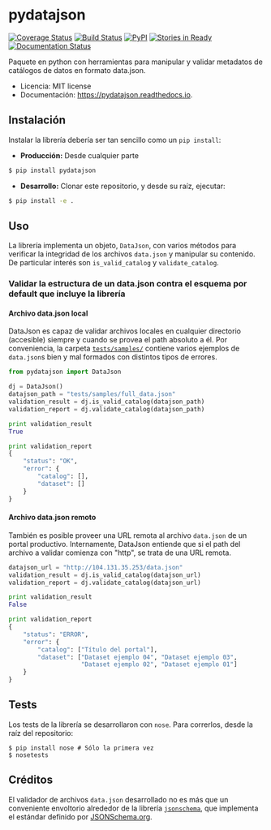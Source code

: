 pydatajson
===

[![Coverage Status](https://coveralls.io/repos/github/datosgobar/pydatajson/badge.svg?branch=master)](https://coveralls.io/github/datosgobar/pydatajson?branch=master)
[![Build Status](https://travis-ci.org/datosgobar/pydatajson.svg?branch=master)](https://travis-ci.org/datosgobar/pydatajson)
[![PyPI](https://badge.fury.io/py/pydatajson.svg)](http://badge.fury.io/py/pydatajson)
[![Stories in Ready](https://badge.waffle.io/datosgobar/pydatajson.png?label=ready&title=Ready)](https://waffle.io/datosgobar/pydatajson)
[![Documentation Status](http://readthedocs.org/projects/pydatajson/badge/?version=latest)](http://data-cleaner.readthedocs.org/en/latest/?badge=latest)

Paquete en python con herramientas para manipular y validar metadatos de catálogos de datos en formato data.json.


* Licencia: MIT license
* Documentación: https://pydatajson.readthedocs.io.


## Instalación

Instalar la librería debería ser tan sencillo como un `pip install`:

* **Producción:** Desde cualquier parte

```bash
$ pip install pydatajson
```

* **Desarrollo:** Clonar este repositorio, y desde su raíz, ejecutar:
```bash
$ pip install -e .
```

## Uso

La librería implementa un objeto, `DataJson`, con varios métodos para verificar la integridad de los archivos `data.json` y manipular su contenido. De particular interés son `is_valid_catalog` y `validate_catalog`.

### Validar la estructura de un data.json contra el esquema por default que incluye la librería

#### Archivo data.json local

DataJson es capaz de validar archivos locales en cualquier directorio (accesible) siempre y cuando se provea el path absoluto a él.
Por conveniencia, la carpeta [`tests/samples/`](tests/samples/) contiene varios ejemplos de `data.json`s bien y mal formados con distintos tipos de errores.

```python
from pydatajson import DataJson

dj = DataJson()
datajson_path = "tests/samples/full_data.json"
validation_result = dj.is_valid_catalog(datajson_path)
validation_report = dj.validate_catalog(datajson_path)

print validation_result
True

print validation_report
{ 
    "status": "OK", 
    "error": { 
        "catalog": [], 
        "dataset": [] 
    }   
}   
```

#### Archivo data.json remoto

También es posible proveer una URL remota al archivo `data.json` de un portal productivo. Internamente, DataJson entiende que si el path del archivo a validar comienza con "http", se trata de una URL remota.

```python
datajson_url = "http://104.131.35.253/data.json"
validation_result = dj.is_valid_catalog(datajson_url)
validation_report = dj.validate_catalog(datajson_url)

print validation_result
False

print validation_report
{
    "status": "ERROR",
    "error": {
        "catalog": ["Título del portal"],
        "dataset": ["Dataset ejemplo 04", "Dataset ejemplo 03",
                    "Dataset ejemplo 02", "Dataset ejemplo 01"]
    }   
}   
```

## Tests

Los tests de la librería se desarrollaron con `nose`. Para correrlos, desde la raíz del repositorio:
```
$ pip install nose # Sólo la primera vez
$ nosetests
```

## Créditos

El validador de archivos `data.json` desarrollado no es más que un conveniente envoltorio alrededor de la librería [`jsonschema`](https://github.com/Julian/jsonschema), que implementa el estándar definido por [JSONSchema.org](http://json-schema.org/).
